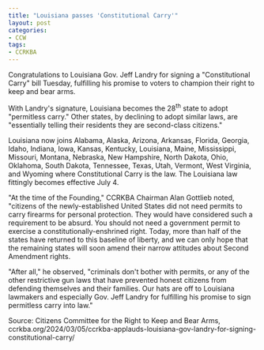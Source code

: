 ```yaml
---
title: "Louisiana passes 'Constitutional Carry'"
layout: post
categories:
- CCW
tags:
- CCRKBA
---
```


Congratulations to Louisiana Gov. Jeff Landry for signing a "Constitutional Carry" bill Tuesday, fulfilling his promise to voters to champion their right to keep and bear arms.

With Landry's signature, Louisiana becomes the 28<sup>th</sup> state to adopt "permitless carry." Other states, by declining to adopt similar laws, are "essentially telling their residents they are second-class citizens."

Louisiana now joins Alabama, Alaska, Arizona, Arkansas, Florida, Georgia, Idaho, Indiana, Iowa, Kansas, Kentucky, Louisiana, Maine, Mississippi, Missouri, Montana, Nebraska, New Hampshire, North Dakota, Ohio, Oklahoma, South Dakota, Tennessee, Texas, Utah, Vermont, West Virginia, and Wyoming where Constitutional Carry is the law. The Louisiana law fittingly becomes effective July 4.

"At the time of the Founding," CCRKBA Chairman Alan Gottlieb noted, "citizens of the newly-established United States did not need permits to carry firearms for personal protection. They would have considered such a requirement to be absurd. You should not need a government permit to exercise a constitutionally-enshrined right. Today, more than half of the states have returned to this baseline of liberty, and we can only hope that the remaining states will soon amend their narrow attitudes about Second Amendment rights.

"After all," he observed, "criminals don't bother with permits, or any of the other restrictive gun laws that have prevented honest citizens from defending themselves and their families. Our hats are off to Louisiana lawmakers and especially Gov. Jeff Landry for fulfilling his promise to sign permitless carry into law."

Source: Citizens Committee for the Right to Keep and Bear Arms,  ccrkba.org/2024/03/05/ccrkba-applauds-louisiana-gov-landry-for-signing-constitutional-carry/
